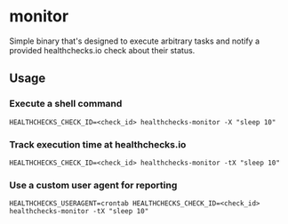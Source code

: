 # monitor

Simple binary that's designed to execute arbitrary tasks and notify a provided healthchecks.io check about their status.

## Usage

### Execute a shell command

```shell
HEALTHCHECKS_CHECK_ID=<check_id> healthchecks-monitor -X "sleep 10"
```

### Track execution time at healthchecks.io

```shell
HEALTHCHECKS_CHECK_ID=<check_id> healthchecks-monitor -tX "sleep 10"
```

### Use a custom user agent for reporting

```shell
HEALTHCHECKS_USERAGENT=crontab HEALTHCHECKS_CHECK_ID=<check_id> healthchecks-monitor -tX "sleep 10"
```
